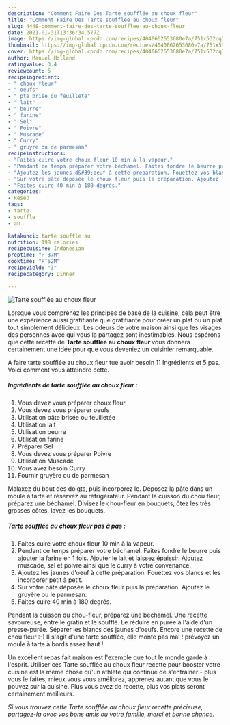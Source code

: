 ```yaml
---
description: "Comment Faire Des Tarte soufflée au choux fleur"
title: "Comment Faire Des Tarte soufflée au choux fleur"
slug: 4448-comment-faire-des-tarte-soufflee-au-choux-fleur
date: 2021-01-31T13:36:34.577Z
image: https://img-global.cpcdn.com/recipes/4040662653680e7a/751x532cq70/tarte-soufflee-au-choux-fleur-photo-principale-de-la-recette.jpg
thumbnail: https://img-global.cpcdn.com/recipes/4040662653680e7a/751x532cq70/tarte-soufflee-au-choux-fleur-photo-principale-de-la-recette.jpg
cover: https://img-global.cpcdn.com/recipes/4040662653680e7a/751x532cq70/tarte-soufflee-au-choux-fleur-photo-principale-de-la-recette.jpg
author: Manuel Holland
ratingvalue: 3.4
reviewcount: 6
recipeingredient:
- " choux fleur"
- " oeufs"
- " pte brise ou feuillete"
- " lait"
- " beurre"
- " farine"
- " Sel"
- " Poivre"
- " Muscade"
- " Curry"
- " gruyre ou de parmesan"
recipeinstructions:
- "Faites cuire votre choux fleur 10 min à la vapeur."
- "Pendant ce temps préparer votre béchamel. Faites fondre le beurre puis ajouter la farine en 1 fois. Ajouter le lait et laissez épaissir. Ajoutez muscade, sel et poivre ainsi que le curry à votre convenance."
- "Ajoutez les jaunes d&#39;oeuf à cette préparation. Fouettez vos blancs et les incorporer petit à petit."
- "Sur votre pâte déposée le choux fleur puis la préparation. Ajoutez le gruyère ou le parmesan."
- "Faites cuire 40 min à 180 degrés."
categories:
- Resep
tags:
- tarte
- souffle
- au

katakunci: tarte souffle au 
nutrition: 198 calories
recipecuisine: Indonesian
preptime: "PT37M"
cooktime: "PT52M"
recipeyield: "3"
recipecategory: Dinner

---
```



![Tarte soufflée au choux fleur](https://img-global.cpcdn.com/recipes/4040662653680e7a/751x532cq70/tarte-soufflee-au-choux-fleur-photo-principale-de-la-recette.jpg)

Lorsque vous comprenez les principes de base de la cuisine, cela peut être une expérience aussi gratifiante que gratifiante pour créer un plat ou un plat tout simplement délicieux. Les odeurs de votre maison ainsi que les visages des personnes avec qui vous la partagez sont inestimables. Nous espérons que cette recette de <strong> Tarte soufflée au choux fleur </strong> vous donnera certainement une idée pour que vous deveniez un cuisinier remarquable.

<!--inarticleads1-->

À faire tarte soufflée au choux fleur tue avoir besoin 11 Ingrédients et 5 pas. Voici comment vous atteindre cette.

##### Ingrédients de tarte soufflée au choux fleur :

1. Vous devez vous préparer  choux fleur
1. Vous devez vous préparer  oeufs
1. Utilisation  pâte brisée ou feuilletée
1. Utilisation  lait
1. Utilisation  beurre
1. Utilisation  farine
1. Préparer  Sel
1. Vous devez vous préparer  Poivre
1. Utilisation  Muscade
1. Vous avez besoin  Curry
1. Fournir  gruyère ou de parmesan


Malaxez du bout des doigts, puis incorporez le. Déposez la pâte dans un moule à tarte et réservez au réfrigérateur. Pendant la cuisson du chou fleur, préparez une béchamel. Divisez le chou-fleur en bouquets, ôtez les très grosses côtes, lavez les bouquets. 

<!--inarticleads2-->

##### Tarte soufflée au choux fleur pas à pas :

1. Faites cuire votre choux fleur 10 min à la vapeur.
1. Pendant ce temps préparer votre béchamel. Faites fondre le beurre puis ajouter la farine en 1 fois. Ajouter le lait et laissez épaissir. Ajoutez muscade, sel et poivre ainsi que le curry à votre convenance.
1. Ajoutez les jaunes d&#39;oeuf à cette préparation. Fouettez vos blancs et les incorporer petit à petit.
1. Sur votre pâte déposée le choux fleur puis la préparation. Ajoutez le gruyère ou le parmesan.
1. Faites cuire 40 min à 180 degrés.


Pendant la cuisson du chou-fleur, préparez une béchamel. Une recette savoureuse, entre le gratin et le soufflé. Le réduire en purée à l&#39;aide d&#39;un presse-purée. Séparer les blancs des jaunes d&#39;oeufs. Encore une recette de chou fleur :-) Il s&#39;agit d&#39;une tarte soufflée, elle monte pas mal ! prévoyez un moule à tarte à bords assez haut ! 

<!--inarticleads1-->

<p>
Un excellent repas fait maison est l'exemple que tout le monde garde à l'esprit. Utiliser ces Tarte soufflée au choux fleur recette pour booster votre cuisine est la même chose qu'un athlète qui continue de s'entraîner - plus vous le faites, mieux vous vous améliorez, apprenez autant que vous le pouvez sur la cuisine. Plus vous avez de recette, plus vos plats seront certainement meilleurs.
</p>

<p>
<i>Si vous trouvez cette Tarte soufflée au choux fleur recette précieuse, partagez-la avec vos bons amis ou votre famille, merci et bonne chance.</i>
</p>
